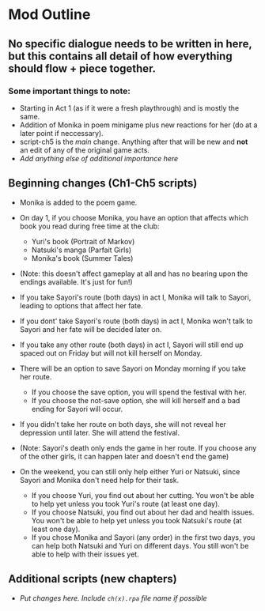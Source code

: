 # Mod Outline

## No specific dialogue needs to be written in here, but this contains all detail of how everything should flow + piece together.

### **Some important things to note:**
 - Starting in Act 1 (as if it were a fresh playthrough) and is mostly the same.
 - Addition of Monika in poem minigame plus new reactions for her (do at a later point if neccessary).
 - script-ch5 is the *main* change. Anything after that will be new and **not** an edit of any of the original game acts.
 - *Add anything else of additional importance here*
 
 
## **Beginning changes (Ch1-Ch5 scripts)**
 - Monika is added to the poem game.
 - On day 1, if you choose Monika, you have an option that affects which book you read during free time at the club:
   - Yuri's book (Portrait of Markov)
   - Natsuki's manga (Parfait Girls)
   - Monika's book (Summer Tales)
 - (Note: this doesn't affect gameplay at all and has no bearing upon the endings available. It's just for fun!)
 
 - If you take Sayori's route (both days) in act I, Monika will talk to Sayori, leading to options that affect her fate.
 - If you dont' take Sayori's route (both days) in act I, Monika won't talk to Sayori and her fate will be decided later on.
 - If you take any other route (both days) in act I, Sayori will still end up spaced out on Friday but will not kill herself on Monday.
 
 - There will be an option to save Sayori on Monday morning if you take her route.
   - If you choose the save option, you will spend the festival with her.
   - If you choose the not-save option, she will kill herself and a bad ending for Sayori will occur.
 
 - If you didn't take her route on both days, she will not reveal her depression until later. She will attend the festival.
 - (Note: Sayori's death only ends the game in her route. If you choose any of the other girls, it can happen later and doesn't end the game)

 - On the weekend, you can still only help either Yuri or Natsuki, since Sayori and Monika don't need help for their task.
   - If you choose Yuri, you find out about her cutting. You won't be able to help yet unless you took Yuri's route (at least one day).
   - If you choose Natsuki, you find out about her dad and health issues. You won't be able to help yet unless you took Natsuki's route (at least one day).
   - If you chose Monika and Sayori (any order) in the first two days, you can help both Natsuki and Yuri on different days. You still won't be able to help with their issues yet.

## **Additional scripts (new chapters)**
 - *Put changes here. Include ```ch(x).rpa``` file name if possible*
 
 
